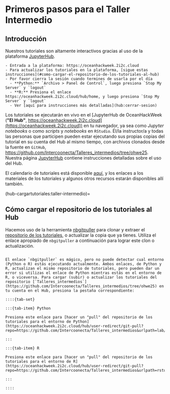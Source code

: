 # Primeros pasos para el Taller Intermedio

## Introducción

Nuestros tutoriales son altamente interactivos gracias al uso de la plataforma [JupyterHub](JupyterHub).

```{admonition} Instrucciones para el uso de nuestra plataforma JupyterHub
- Entrada a la plataforma: https://oceanhackweek.2i2c.cloud
- Para actualizar los tutoriales en la plataforma, [sigue estas instrucciones](#como-cargar-el-repositorio-de-los-tutoriales-al-hub)
- Por favor cierra la sesión cuando termines de usarla por el día
  - **Python:** `Archivo > Panel de Control`, luego presiona `Stop My Server` y `logout`
  - **R:** Presiona el enlace https://oceanhackweek.2i2c.cloud/hub/home, y luego presiona `Stop My Server` y `logout`
  - Ver [aquí para instrucciones más detalladas](hub:cerrar-sesion)
```

Los tutoriales se ejecutarán en vivo en el [JupyterHub de OceanHackWeek (**"El Hub"**, https://oceanhackweek.2i2c.cloud](https://oceanhackweek.2i2c.cloud)) en tu navegador, ya sea como _Jupyter notebooks_ o como _scripts_ y _notebooks_ en `RStudio`. Él/la instructor/a y todas las personas que participen pueden estar ejecutando sus propias copias del tutorial en su cuenta del Hub al mismo tiempo, con archivos clonados desde la fuente en `GitHub`, https://github.com/Intercoonecta/Talleres_intermedios/tree/ohwe25. Nuestra página [JupyterHub](JupyterHub) contiene instrucciones detalladas sobre el uso del Hub.

El calendario de tutoriales está disponible [aquí](tutorialesintermedios2025), y los enlaces a los materiales de los tutoriales y algunos otros recursos estarán disponibles allí también.

(hub-cargartutoriales:taller-intermedio)=
## Cómo cargar el repositorio de los tutoriales al Hub

Hacemos uso de la herramienta [nbgitpuller](https://jupyterhub.github.io/nbgitpuller/) para clonar y extraer el [repositorio de los tutoriales](https://github.com/Intercoonecta/Talleres_intermedios/tree/ohwe25), o actualizar la copia que ya tienes. Utiliza el enlace apropiado de `nbgitpuller` a continuación para lograr este clon o actualización.

```{admonition} Carga el repositorio de los tutoriales por medio de **nbgitpuller**

El enlace `nbgitpuller` es mágico, pero no puede detectar cual entorno (Python o R) estás ejecutando actualmente. Ambos enlaces, de Python y R, actualizan el mismo repositorio de tutoriales, pero pueden dar un error si utilizas el enlace de Python mientras estás en el entorno de R, o viceversa. Para cargar (subir) o actualizar los tutoriales del repositorio [`Talleres_intermedios`](https://github.com/Intercoonecta/Talleres_intermedios/tree/ohwe25) en tu cuenta en el Hub, presiona la pestaña correspondiente:

::::{tab-set}

:::{tab-item} Python

Presiona este enlace para [hacer un "pull" del repositorio de los tutoriales para el entorno de Python](https://oceanhackweek.2i2c.cloud/hub/user-redirect/git-pull?repo=https://github.com/Intercoonecta/Talleres_intermedios&urlpath=lab/tree/Talleres_intermedios&branch=ohwe25)

:::

:::{tab-item} R

Presiona este enlace para [hacer un "pull" del repositorio de los tutoriales para el entorno de R](https://oceanhackweek.2i2c.cloud/hub/user-redirect/git-pull?repo=https://github.com/Intercoonecta/Talleres_intermedios&urlpath=rstudio&branch=ohwe25)

:::

::::

```
